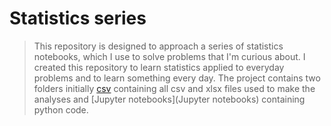 # Statistics series

> This repository is designed to approach a series of statistics notebooks, which I use to solve problems that I'm curious about. I created this repository to learn statistics applied to everyday problems and to learn something every day. The project contains two folders initially [csv](csv) containing all csv and xlsx files used to make the analyses and [Jupyter notebooks](Jupyter notebooks) containing python code. 



